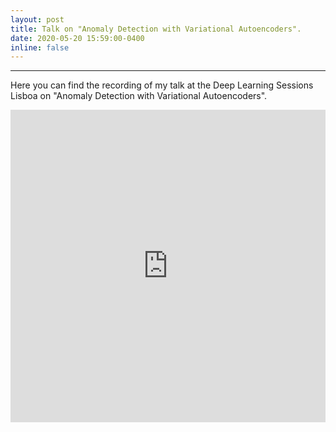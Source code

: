 ```yaml
---
layout: post
title: Talk on "Anomaly Detection with Variational Autoencoders".
date: 2020-05-20 15:59:00-0400
inline: false
---
```


***

Here you can find the recording of my talk at the Deep Learning Sessions Lisboa on "Anomaly Detection with Variational Autoencoders".

<iframe src="https://www.youtube.com/embed/pC3tNpbKVTY?start=131" frameborder="0"
allow="accelerometer; autoplay; encrypted-media; gyroscope; picture-in-picture"
allowfullscreen width="100%" height="500"></iframe>